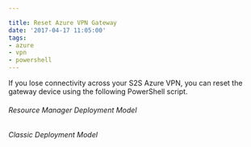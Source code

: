 ```yaml
---

title: Reset Azure VPN Gateway
date: '2017-04-17 11:05:00'
tags:
- azure
- vpn
- powershell
---
```


If you lose connectivity across your S2S Azure VPN, you can reset the gateway device using the following PowerShell script.

###### Resource Manager Deployment Model
<script src="https://gist.github.com/mikeconjoice/d4cf9bd9851f96d9d0a785d44602d85c.js"></script>
###### Classic Deployment Model
<script src="https://gist.github.com/mikeconjoice/38b8fe928931ca3ee9164cbf8d9edcbb.js"></script><!--kg-card-end: markdown-->